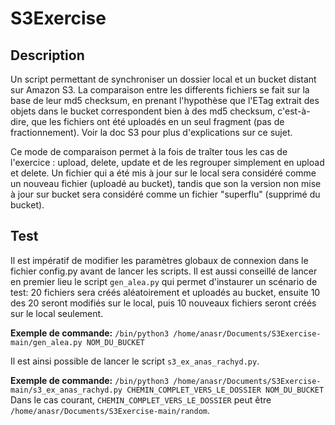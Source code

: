 # S3Exercise

## Description

Un script permettant de synchroniser un dossier local et un bucket distant sur Amazon S3. La comparaison entre les differents fichiers se fait sur la base de leur md5 checksum, en prenant l'hypothèse que l'ETag extrait des objets dans le bucket correspondent bien à des md5 checksum, c'est-à-dire, que les fichiers ont été uploadés en un seul fragment (pas de fractionnement). Voir la doc S3 pour plus d'explications sur ce sujet.

Ce mode de comparaison permet à la fois de traîter tous les cas de l'exercice : upload, delete, update et de les regrouper simplement en upload et delete. Un fichier qui a été mis à jour sur le local sera considéré comme un nouveau fichier (uploadé au bucket), tandis que son la version non mise à jour sur bucket sera considéré comme un fichier "superflu" (supprimé du bucket). 

## Test
Il est impératif de modifier les paramètres globaux de connexion dans le fichier config.py avant de lancer les scripts. Il est aussi conseillé de lancer en premier lieu le script `gen_alea.py` qui permet d'instaurer un scénario de test: 20 fichiers sera créés aléatoirement et uploadés au bucket, ensuite 10 des 20 seront modifiés sur le local, puis 10 nouveaux fichiers seront créés sur le local seulement.

**Exemple de commande:** ``/bin/python3 /home/anasr/Documents/S3Exercise-main/gen_alea.py NOM_DU_BUCKET``

Il est ainsi possible de lancer le script `s3_ex_anas_rachyd.py`.

**Exemple de commande:** ``/bin/python3 /home/anasr/Documents/S3Exercise-main/s3_ex_anas_rachyd.py CHEMIN_COMPLET_VERS_LE_DOSSIER NOM_DU_BUCKET``
Dans le cas courant, ``CHEMIN_COMPLET_VERS_LE_DOSSIER`` peut être ``/home/anasr/Documents/S3Exercise-main/random``.
